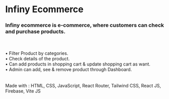 <h1>Infiny Ecommerce</h1>
<h3>Infiny ecommerce is e-commerce, where customers can check and purchase products.</h3>
<br>
<br>
•	Filter Product by categories.<br>
•	Check details of the product.<br>
•	Can add products in shopping cart & update shopping cart as want.<br>
•	Admin can add, see & remove product through Dashboard.<br>
<br>
<br>
Made with : HTML, CSS, JavaScript, React Router, Tailwind CSS,  React JS, Firebase, Vite JS
